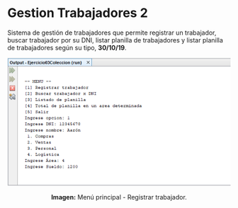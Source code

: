# Gestion Trabajadores 2
Sistema de gestión de trabajadores que permite registrar un trabajador, buscar trabajador por su DNI, listar planilla de trabajadores y listar planilla de trabajadores según su tipo, **30/10/19**.

<div align="center">
<img src="src/media/menu-principal.png">
<p><strong>Imagen:</strong> Menú principal - Registrar trabajador.</p>
</div>
